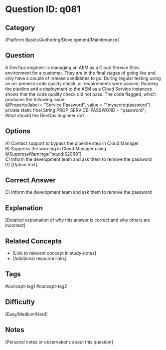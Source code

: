 # Question ID: q081

## Category
[Platform Basics/Authoring/Development/Maintenance]

## Question
A DevOps engineer is managing an AEM as a Cloud Service Sites environment for a customer. They are in the final stages of going live and only have a couple of release candidates to go. During regular testing using an on-premise code quality check, all requirements were passed. Running the pipeline and a deployment to the AEM as a Cloud Service instances shows that the code quality check did not pass.
The code flagged, which produces the following issue: <br /> 
@Property(label = "Service Password", value = ""mysecretpassword") <br /> 
private static final String PROP_SERVICE_PASSWORD = "password"; <br /> 
What should the DevOps engineer do?

## Options
A) Contact support to bypass the pipeline step in Cloud Manager <br /> 
B) Suppress the warning in Cloud Manager using @SuppressWarnings("squid:S2068")  <br /> 
C) Inform the development team and ask them to remove the password <br /> 
D) [Option text]  <br /> 

## Correct Answer
C) Inform the development team and ask them to remove the password

## Explanation
[Detailed explanation of why this answer is correct and why others are incorrect]

## Related Concepts
- [Link to relevant concept in study-notes]
- [Additional resource links]

## Tags
#concept-tag1 #concept-tag2

## Difficulty
[Easy/Medium/Hard]

## Notes
[Personal notes or observations about this question]